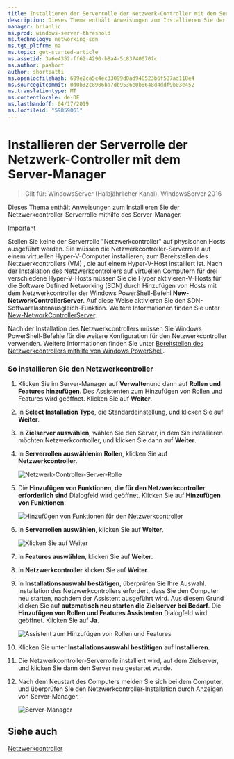 ```yaml
---
title: Installieren der Serverrolle der Netzwerk-Controller mit dem Server-Manager
description: Dieses Thema enthält Anweisungen zum Installieren Sie der Netzwerkcontroller-Serverrolle mithilfe von Server-Manager in Windows Server 2016.
manager: brianlic
ms.prod: windows-server-threshold
ms.technology: networking-sdn
ms.tgt_pltfrm: na
ms.topic: get-started-article
ms.assetid: 3a6e4352-ff62-4290-b8a4-5c83740070fc
ms.author: pashort
author: shortpatti
ms.openlocfilehash: 699e2ca5c4ec33099d0ad948523b6f587ad118e4
ms.sourcegitcommit: 0d0b32c8986ba7db9536e0b8648d4ddf9b03e452
ms.translationtype: MT
ms.contentlocale: de-DE
ms.lasthandoff: 04/17/2019
ms.locfileid: "59859061"
---
```

# <a name="install-the-network-controller-server-role-using-server-manager"></a>Installieren der Serverrolle der Netzwerk-Controller mit dem Server-Manager

>Gilt für: WindowsServer (Halbjährlicher Kanal), WindowsServer 2016

Dieses Thema enthält Anweisungen zum Installieren Sie der Netzwerkcontroller-Serverrolle mithilfe des Server-Manager.

>[!IMPORTANT]
>Stellen Sie keine der Serverrolle "Netzwerkcontroller" auf physischen Hosts ausgeführt werden. Sie müssen die Netzwerkcontroller-Serverrolle auf einem virtuellen Hyper-V-Computer installieren, zum Bereitstellen des Netzwerkcontrollers \(VM\) , die auf einem Hyper-V-Host installiert ist. Nach der Installation des Netzwerkcontrollers auf virtuellen Computern für drei verschiedene Hyper\-V-Hosts müssen Sie die Hyper aktivieren\-V-Hosts für die Software Defined Networking \(SDN\) durch Hinzufügen von Hosts mit dem Netzwerkcontroller der Windows PowerShell-Befehl **New-NetworkControllerServer**. Auf diese Weise aktivieren Sie den SDN-Softwarelastenausgleich-Funktion. Weitere Informationen finden Sie unter [New-NetworkControllerServer](https://technet.microsoft.com/itpro/powershell/windows/network-controller/new-networkcontrollerserver).
  
Nach der Installation des Netzwerkcontrollers müssen Sie Windows PowerShell-Befehle für die weitere Konfiguration für den Netzwerkcontroller verwenden. Weitere Informationen finden Sie unter [Bereitstellen des Netzwerkcontrollers mithilfe von Windows PowerShell](../../deploy/Deploy-Network-Controller-using-Windows-PowerShell.md).  
  
### <a name="to-install-network-controller"></a>So installieren Sie den Netzwerkcontroller  
  
1.  Klicken Sie im Server-Manager auf **Verwalten**und dann auf **Rollen und Features hinzufügen**. Des Assistenten zum Hinzufügen von Rollen und Features wird geöffnet. Klicken Sie auf **Weiter**.  
  
2.  In **Select Installation Type**, die Standardeinstellung, und klicken Sie auf **Weiter**.  
  
3.  In **Zielserver auswählen**, wählen Sie den Server, in dem Sie installieren möchten Netzwerkcontroller, und klicken Sie dann auf **Weiter**.  
  
4.  In **Serverrollen auswählen**im **Rollen**, klicken Sie auf **Netzwerkcontroller**.  
  
    ![Netzwerk-Controller-Server-Rolle](../../../media/Install-the-Network-Controller-server-role-using-Server-Manager/netc_install_07.jpg)  
  
5.  Die **Hinzufügen von Funktionen, die für den Netzwerkcontroller erforderlich sind** Dialogfeld wird geöffnet. Klicken Sie auf **Hinzufügen von Funktionen**.  
  
    ![Hinzufügen von Funktionen für den Netzwerkcontroller](../../../media/Install-the-Network-Controller-server-role-using-Server-Manager/netc_install_06.jpg)  
  
6.  In **Serverrollen auswählen**, klicken Sie auf **Weiter**.  
  
    ![Klicken Sie auf Weiter](../../../media/Install-the-Network-Controller-server-role-using-Server-Manager/netc_install_07.jpg)  
  
7.  In **Features auswählen**, klicken Sie auf **Weiter**.  
  
8.  In **Netzwerkcontroller** klicken Sie auf **Weiter**.  
  
9. In **Installationsauswahl bestätigen**, überprüfen Sie Ihre Auswahl. Installation des Netzwerkcontrollers erfordert, dass Sie den Computer neu starten, nachdem der Assistent ausgeführt wird. Aus diesem Grund klicken Sie auf **automatisch neu starten die Zielserver bei Bedarf**. Die **Hinzufügen von Rollen und Features Assistenten** Dialogfeld wird geöffnet. Klicken Sie auf **Ja**.  
  
    ![Assistent zum Hinzufügen von Rollen und Features](../../../media/Install-the-Network-Controller-server-role-using-Server-Manager/netc_install_11.jpg)  
  
10. Klicken Sie unter **Installationsauswahl bestätigen** auf **Installieren**.  
  
11. Die Netzwerkcontroller-Serverrolle installiert wird, auf dem Zielserver, und klicken Sie dann den Server neu gestartet wurde.  
  
12. Nach dem Neustart des Computers melden Sie sich bei dem Computer, und überprüfen Sie den Netzwerkcontroller-Installation durch Anzeigen von Server-Manager.  
  
    ![Server-Manager](../../../media/Install-the-Network-Controller-server-role-using-Server-Manager/nc_013.jpg)  
  
## <a name="see-also"></a>Siehe auch  
[Netzwerkcontroller](Network-Controller.md)  
  


